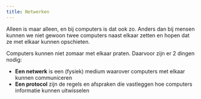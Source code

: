```yaml
---
title: Netwerken
---
```


Alleen is maar alleen, en bij computers is dat ook zo.
Anders dan bij mensen kunnen we niet gewoon twee computers 
naast elkaar zetten en hopen dat ze met elkaar kunnen opschieten.

Computers kunnen niet zomaar met elkaar praten.
Daarvoor zijn er 2 dingen nodig:

 - **Een netwerk** is een (fysiek) medium waarover computers met elkaar kunnen communiceren
 - **Een protocol** zijn de regels en afspraken die vastleggen hoe computers informatie kunnen uitwisselen


<ReadMore list />
